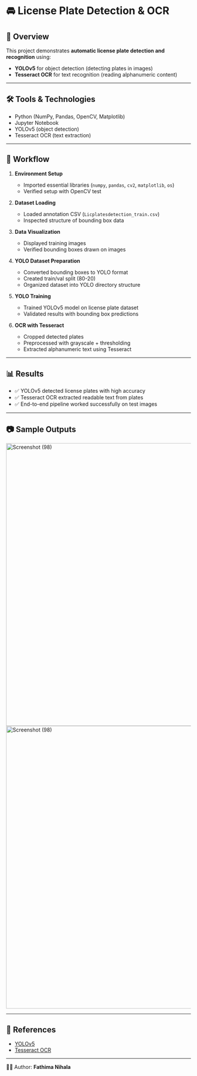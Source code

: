 # 🚘 License Plate Detection & OCR  

## 📌 Overview  
This project demonstrates **automatic license plate detection and recognition** using:  
- **YOLOv5** for object detection (detecting plates in images)  
- **Tesseract OCR** for text recognition (reading alphanumeric content)  

---

## 🛠️ Tools & Technologies  
- Python (NumPy, Pandas, OpenCV, Matplotlib)  
- Jupyter Notebook  
- YOLOv5 (object detection)  
- Tesseract OCR (text extraction)  

---

## 🚀 Workflow  

1. **Environment Setup**  
   - Imported essential libraries (`numpy`, `pandas`, `cv2`, `matplotlib`, `os`)  
   - Verified setup with OpenCV test  

2. **Dataset Loading**  
   - Loaded annotation CSV (`Licplatesdetection_train.csv`)  
   - Inspected structure of bounding box data  

3. **Data Visualization**  
   - Displayed training images  
   - Verified bounding boxes drawn on images  

4. **YOLO Dataset Preparation**  
   - Converted bounding boxes to YOLO format  
   - Created train/val split (80-20)  
   - Organized dataset into YOLO directory structure  

5. **YOLO Training**  
   - Trained YOLOv5 model on license plate dataset  
   - Validated results with bounding box predictions  

6. **OCR with Tesseract**  
   - Cropped detected plates  
   - Preprocessed with grayscale + thresholding  
   - Extracted alphanumeric text using Tesseract  

---

## 📊 Results  
- ✅ YOLOv5 detected license plates with high accuracy  
- ✅ Tesseract OCR extracted readable text from plates  
- ✅ End-to-end pipeline worked successfully on test images  

---

## 📷 Sample Outputs  
<img width="1366" height="768" alt="Screenshot (98)" src="https://github.com/user-attachments/assets/caf07c4a-0176-47a5-8f3b-d9afe2eaf29c" />

<img width="1366" height="768" alt="Screenshot (98)" src="https://github.com/user-attachments/assets/7eb46f41-a5d5-4c99-9d85-39a326be75c7" />

---


## 🔗 References  
- [YOLOv5](https://github.com/ultralytics/yolov5)  
- [Tesseract OCR](https://github.com/tesseract-ocr/tesseract)  

---

👩‍💻 Author: **Fathima Nihala**  

